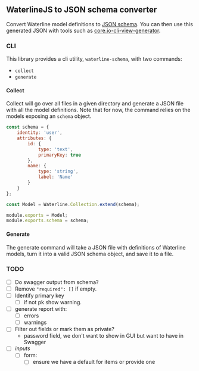 ## WaterlineJS to JSON schema converter

Convert Waterline model definitions to [JSON schema][js]. You can then use this generated JSON with tools such as [core.io-cli-view-generator][core.io-cli-view-generator].

### CLI
This library provides a cli utility, `waterline-schema`, with two commands:

* `collect `
* `generate`

#### Collect
Collect will go over all files in a given directory and generate a JSON file with all the model definitions. Note that for now, the command relies on the models exposing an `schema` object.

```js
const schema = {
    identity: 'user',
    attributes: {
        id: {
            type: 'text',
            primaryKey: true
        },
        name: {
            type: 'string',
            label: 'Name'
        }
    }
};

const Model = Waterline.Collection.extend(schema);

module.exports = Model;
module.exports.schema = schema;
```

#### Generate
The generate command will take a JSON file with definitions of Waterline models, turn it into a valid JSON schema object, and save it to a file.


### TODO

- [ ] Do swagger output from schema?
- [ ] Remove `"required": []` if empty.
- [ ] Identify primary key
    - [ ] if not pk show warning.
- [ ] generate report with:
    - [ ] errors
    - [ ] warnings
- [ ] Filter out fields or mark them as private?
    - password field, we don't want to show in GUI but want to have in Swagger
- [ ] _inputs_
    - [ ] form:
        - [ ] ensure we have a default for items or provide one

[js]:http://json-schema.org/
[core.io-cli-view-generator]:https://github.com/goliatone/core.io-cli-view-generator

<!--
https://www.npmjs.com/package/json-schema-ref-parser

https://www.npmjs.com/package/json-schema-docs-generator
-->

